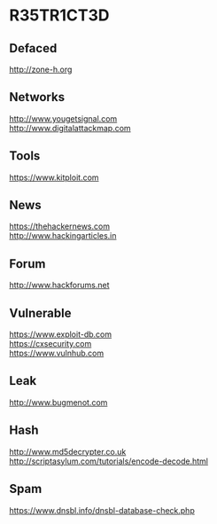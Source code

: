 # R35TR1CT3D


Defaced
-------
http://zone-h.org


Networks
--------

http://www.yougetsignal.com<br>
http://www.digitalattackmap.com

Tools
-----

https://www.kitploit.com<br>


News
----

https://thehackernews.com<br>
http://www.hackingarticles.in


Forum
-----

http://www.hackforums.net<br>



Vulnerable
----------

https://www.exploit-db.com<br>
https://cxsecurity.com<br>
https://www.vulnhub.com<br>


Leak
----

http://www.bugmenot.com<br>


Hash
----

http://www.md5decrypter.co.uk<br>
http://scriptasylum.com/tutorials/encode-decode.html


Spam
----

https://www.dnsbl.info/dnsbl-database-check.php
